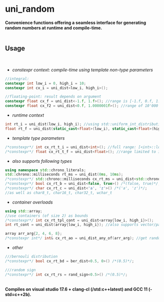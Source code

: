 # uni_random

**Convenience functions offering a seamless interface for generating random numbers at runtime and compile-time.**
<br><br>
## Usage
<br>

* *constexpr context: compile-time using template non-type parameters*
```c++
//integral:
constexpr int low_i = 0, high_i = 10;
constexpr int cx_i = uni_dist<low_i, high_i>();

//floating-point: result depends on argument
constexpr float cx_f = uni_dist<-1.f, 1.f>(); //range is [-1.f, 0.f, 1.f]
constexpr float cx_f2 = uni_dist<0.f, 1.0000001f>(); //range of 10'000'001 values
```
* *runtime context*
```c++
int rt_i = uni_dist(low_i, high_i); //using std::uniform_int_distribution
float rt_f = uni_dist(static_cast<float>(low_i), static_cast<float>(high_i)); //using std::uniform_real_distribution
```
* *template type parameters*
```c++
/*constexpr*/ int cx_rt_t_i = uni_dist<int>(); //full range: [<int>::lowest(), <int>::max()]
/*constexpr*/ float cx_rt_t_f = uni_dist<float>(); //range limited to int32_t
```
* *also supports following types*
```c++
using namespace std::chrono_literals;
std::chrono::milliseconds rt_ms = uni_dist(0ms, 10ms);
/*constexpr*/ std::chrono::milliseconds cx_rt_ms = uni_dist<std::chrono::milliseconds>();
/*constexpr*/ bool cx_rt_b = uni_dist<false, true>() /*(false, true)*/;
/*constexpr*/ char cx_rt_c = uni_dist<'a', 'z'>() /*('a', 'z')*/;
//as well as char8_t, char16_t, char32_t, wchar_t
```
* *container overloads*
```c++
using std::array;
//use containers (of size 2) as bounds
/*constexpr*/ int cx_rt_tpl_cont = uni_dist<array{low_i, high_i}>(); 
int rt_cont = uni_dist(array{low_i, high_i}); //also supports vector/pair/tuple

array arr_arg{2, 4, 6, 8};
/*constexpr int*/ int& cx_rt_ao = uni_dist_any_of(arr_arg); //get random element of container
```
* *other*
```c++
///bernouli distribution
/*constexpr*/ bool cx_rt_bd = ber_dist<0.5, 0>() /*(0.5)*/;

///random sign
/*constexpr*/ int cx_rt_rs = rand_sign<0.5>() /*(0.5)*/;
```
<br>**Compiles on visual studio 17.6 + clang-cl (/std:c++latest) and GCC 11 (-std=c++2b).**
